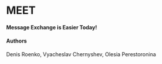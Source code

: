 # MEET
#### Message Exchange is Easier Today!
#### Authors
Denis Roenko, Vyacheslav Chernyshev, Olesia Perestoronina


